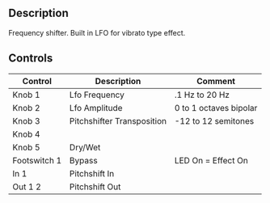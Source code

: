 ## Description
Frequency shifter. Built in LFO for vibrato type effect.

## Controls

| Control | Description | Comment |
| --- | --- | --- |
| Knob 1 | Lfo Frequency | .1 Hz to 20 Hz |
| Knob 2 | Lfo Amplitude | 0 to 1 octaves bipolar |
| Knob 3 | Pitchshifter Transposition | -12 to  12 semitones |
| Knob 4 |  |  |
| Knob 5 | Dry/Wet | |
| Footswitch 1 | Bypass | LED On = Effect On |
| In 1 | Pitchshift In | |
| Out 1 2 | Pitchshift Out | |

